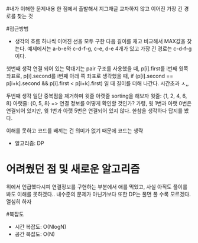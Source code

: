 #내가 이해한 문제내용
한 점에서 출발해서 지그재글 교차하지 않고 이어진 가장 긴 경로를 찾는 것

#접근방법
 - 생각의 흐름
하나씩 이어진 선을 모두 구한 다음 길이를 재고 비교해서 MAX값을 찾는다.
예제에서는 a-b-e와 c-d-f-g, c-e, d-e 4개가 있고 가장 긴 경로는 c-d-f-g이다.

첫번째 생각
연결 되어 있는 막대기는 pair 구조를 사용했을 때,
p[i].first를 i번째 윗쪽 좌표로, p[i].second를 i번째 아래 쪽 좌표로 생각했을 때,
if (p[i].second == p[i+k].second && p[i].first < p[i+k].first) 일 때 길이를 더해 나간다.
시간초과 ㅅ,,

두번째 생각
일단 중복점을 제거하며 윗줄 아랫줄 sorting을 해보자
  윗줄: {1, 2, 4, 6, 8}
  아랫줄: {0, 5, 8}
  =>  연결 정보를 어떻게 확인할 것인가?
  가령, 윗 1번과 아랫 0번은 연결되어 있지만, 윗 1번과 아랫 5번은 연결되어 있지 않다.
  한참을 생각하다 답지를 봤다.

  이해를 못하고 코드를 배끼는 건 의미가 없기 때문에 코드는 생략


 - 알고리즘: DP

# 어려웠던 점 및 새로운 알고리즘
위에서 언급했다시피 연결정보를 구현하는 부분에서 애를 먹었고, 사실 아직도 풀이를 봐도 이해를 못하겠다.. 내수준의 문제가 아닌가보다
또한 DP는 풀면 풀 수록 모르겠다. 열심히 하자

#복잡도
 - 시간 복잡도: O(NlogN)
 - 공간 복잡도: O(N)
